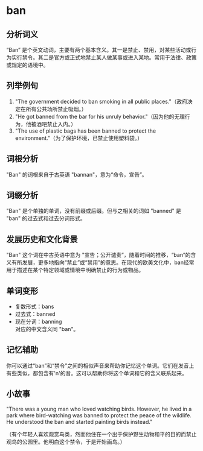 # ban

## 分析词义

  

“Ban” 是个英文动词，主要有两个基本含义。其一是禁止、禁用，对某些活动或行为实行禁令。其二是官方或正式地禁止某人做某事或进入某地。常用于法律、政策或规定的语境中。

  

## 列举例句

  

1.  "The government decided to ban smoking in all public places."（政府决定在所有公共场所禁止吸烟。）
2.  "He got banned from the bar for his unruly behavior."（因为他的无理行为，他被酒吧禁止入内。）
3.  "The use of plastic bags has been banned to protect the environment."（为了保护环境，已禁止使用塑料袋。）

  

## 词根分析

  

"Ban" 的词根来自于古英语 "bannan"，意为“命令，宣告”。

  

## 词缀分析

  

"Ban" 是个单独的单词，没有前缀或后缀。但与之相关的词如 "banned" 是 "ban" 的过去式和过去分词形式。

  

## 发展历史和文化背景

  

"Ban" 这个词在中古英语中意为 "宣告；公开谴责”，随着时间的推移，“ban”的含义有所发展，更多地指向“禁止”或“禁用”的意思。在现代的欧美文化中，ban经常用于描述在某个特定领域或情境中明确禁止的行为或物品。

  

## 单词变形

  

*   复数形式：bans
*   过去式：banned
*   现在分词：banning  
    对应的中文含义同 "ban"。

  

## 记忆辅助

  

你可以通过“ban”和“禁令”之间的相似声音来帮助你记忆这个单词。它们在发音上有些类似，都包含有'n'的音。这可以帮助你将这个单词和它的含义联系起来。

  

## 小故事

  

"There was a young man who loved watching birds. However, he lived in a park where bird-watching was banned to protect the peace of the wildlife. He understood the ban and started painting birds instead."

  

（有个年轻人喜欢观赏鸟类，然而他住在一个出于保护野生动物和平的目的而禁止观鸟的公园里。他明白这个禁令，于是开始画鸟。）
